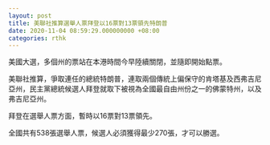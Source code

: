 ```yaml
---
layout: post
title: 美聯社推算選舉人票拜登以16票對13票領先特朗普
date: 2020-11-04 08:59:29.000000000 +08:00
categories: rthk
---
```


美國大選，多個州的票站在本港時間今早陸續關閉，並隨即開始點票。

美聯社推算，爭取連任的總統特朗普，連取兩個傳統上偏保守的肯塔基及西弗吉尼亞州，民主黨總統候選人拜登就取下被視為全國最自由州份之一的佛蒙特州，以及弗吉尼亞州。

拜登在選舉人票方面，暫時以16票對13票領先。

全國共有538張選舉人票，候選人必須獲得最少270張，才可以勝選。
